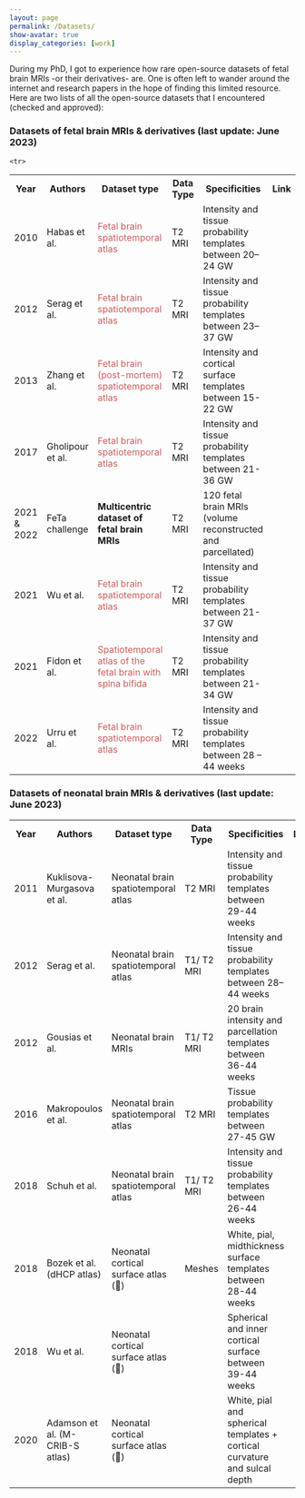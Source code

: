 ```yaml
---
layout: page
permalink: /Datasets/
show-avatar: true
display_categories: [work]
---
```


During my PhD, I got to experience how rare open-source datasets of fetal brain MRIs -or their derivatives- are. One is often left to wander around the internet and research papers in the hope of finding this limited resource. 
Here are two lists of all the open-source datasets that I encountered (checked and approved): 

### Datasets of fetal brain MRIs & derivatives (last update: June 2023) 

<table>
   
<tr> <th>Year</th>
 <th>Authors</th>
<th>Dataset type </th>
 <th>Data Type </th>
  <th><img width=100/>Specificities<img width=100/>  </th>
  <th> Link</th>
   </tr>
  
    <tr>
<td>2010</td>
      <td>Habas et al.</td>
      <td> <p style="color:#CD5C5C">Fetal brain spatiotemporal atlas</p></td>
       <td>T2 MRI</td>
       <td>Intensity and tissue probability templates between 20–24 GW</td>
       <td><a href="http://depts.washington.edu/bicg/research/fba.php"> <i class="fas fa-link"></i></a>
        </td>
      </tr>
  
   
   <tr><td>2012</td>
      <td>Serag et al.</td>
      <td><p style="color:#CD5C5C">Fetal brain spatiotemporal atlas</p></td>
       <td>T2 MRI</td>
       <td>Intensity and tissue probability templates between 23–37 GW</td>
       <td><a href="https://brain-development.org/brain-atlases/fetal-brain-atlases/fetal-brain-atlas-serag/"> <i class="fas fa-link"></i></a></td></tr>
  
   <tr><td>2013</td>
      <td>Zhang et al.</td>
      <td><p style="color:#CD5C5C">Fetal brain (post-mortem) spatiotemporal atlas</p></td>
       <td>T2 MRI</td>
       <td>Intensity and cortical surface templates between 15-22 GW</td>
       <td><a href="http://www.loni.ucla.edu/Atlases/Atlas_Detail.jsp?atlas_id=22"> <i class="fas fa-link"></i></a>
          </td></tr>
      
   <tr><td>2017</td>
      <td>Gholipour et al.</td>
      <td><p style="color:#CD5C5C">Fetal brain spatiotemporal atlas</p></td>
       <td>T2 MRI</td>
       <td>Intensity and tissue probability templates between 21-36 GW</td>
       <td><a href="http://crl.med.harvard.edu/research/fetal_brain_atlas/"> <i class="fas fa-link"></i></a>
          </td></tr>
      
   <tr><td>2021 & 2022</td>
      <td>FeTa challenge</td>
      <td><b>Multicentric dataset of fetal brain MRIs</b></td>
       <td>T2 MRI</td>
       <td>120 fetal brain MRIs (volume reconstructed and parcellated)</td>
       <td><a href="https://feta.grand-challenge.org/"> <i class="fas fa-link"></i></a>
          </td></tr>   
   
   <tr><td>2021</td>
      <td>Wu et al.</td>
      <td><p style="color:#CD5C5C">Fetal brain spatiotemporal atlas</p></td>
       <td>T2 MRI</td>
       <td>Intensity and tissue probability templates between 21-37 GW</td>
       <td><a href="https://github.com/DeepBMI/FBA-Chinese"> <i class="fas fa-link"></i></a>
          </td></tr>
   
   <tr><td>2021</td>
      <td>Fidon et al.</td>
      <td><p style="color:#CD5C5C">Spatiotemporal atlas of the fetal brain with spina bifida</p></td>
       <td>T2 MRI</td>
       <td>Intensity and tissue probability templates between 21-34 GW</td>
       <td><a href="https://github.com/LucasFidon/spina-bifida-MRI-atlas"> <i class="fas fa-link"></i></a>
          </td></tr>
   
   <tr><td>2022</td>
      <td>Urru et al.</td>
      <td><p style="color:#CD5C5C">Fetal brain spatiotemporal atlas</p></td>
       <td>T2 MRI</td>
       <td>Intensity and tissue probability  templates between 28 – 44 weeks</td>
       <td><a href="https://github.com/urrand/perinatal-pipeline"> <i class="fas fa-link"></i></a>
          </td></tr>
  
</table>

### Datasets of neonatal brain MRIs & derivatives (last update: June 2023) 

<table>
   
<tr> <th>Year</th>
 <th>Authors</th>
<th>Dataset type </th>
 <th>Data Type </th>
  <th><img width=100/>Specificities<img width=100/>  </th>
  <th> Link</th>
   </tr>
   
  <tr>
<td>2011</td>
      <td>Kuklisova-Murgasova et al.</td>
      <td>Neonatal brain spatiotemporal atlas</td>
       <td>T2 MRI</td>
       <td>Intensity and tissue probability templates between 29-44 weeks</td>
       <td><a href="https://brain-development.org/brain-atlases/neonatal-brain-atlases/neonatal-brain-atlas-murgasova/"> <i class="fas fa-link"></i></a></td>
      </tr>
   
  <tr><td>2012</td>
      <td>Serag et al.</td>
      <td>Neonatal brain spatiotemporal atlas</td>
       <td>T1/ T2 MRI</td>
       <td>Intensity and tissue probability templates between 28–44 weeks</td>
       <td><a href="https://brain-development.org/brain-atlases/neonatal-brain-atlases/neonatal-brain-atlas-serag/"> <i class="fas fa-link"></i></a></td></tr>
   
  <tr><td>2012</td>
      <td>Gousias et al.</td>
      <td>Neonatal brain MRIs</td>
       <td>T1/ T2 MRI</td>
       <td>20 brain intensity and parcellation templates between 36-44 weeks</td>
       <td><a href="http://brain-development.org/brain-atlases/neonatal-brain-atlases/neonatal-brain-atlas-gousias/"> <i class="fas fa-link"></i></a></td></tr>
 
   <tr><td>2016</td>
      <td>Makropoulos et al.</td>
      <td>Neonatal brain spatiotemporal atlas</td>
       <td>T2 MRI</td>
       <td>Tissue probability templates between 27-45 GW</td>
       <td><a href="https://brain-development.org/brain-atlases/neonatal-brain-atlases/neonatal-brain-atlas-makropoulos/"> <i class="fas fa-link"></i></a></td></tr>

   <tr><td>2018</td>
      <td>Schuh et al.</td>
      <td>Neonatal brain spatiotemporal atlas</td>
       <td>T1/ T2 MRI</td>
       <td>Intensity and tissue probability templates between 26-44 weeks</td>
       <td><a href="/"> <i class="fas fa-link"></i></a>
          </td></tr>

   <tr><td>2018</td>
      <td>Bozek et al. (dHCP atlas)</td>
      <td>Neonatal cortical surface atlas (🧠) </td>
       <td>Meshes</td>
       <td>White, pial, midthickness surface templates between 28-44 weeks</td>
       <td><a href="http://brain-development.org/
brain-atlases/cortical-surface-atlas"> <i class="fas fa-link"></i></a>
          </td></tr>

   <tr><td>2018</td>
      <td>Wu et al.</td>
      <td>Neonatal cortical surface atlas (🧠)</td>
       <td></td>
       <td>Spherical and inner cortical surface between 39-44 weeks</td>
       <td><a href="https://www.nitrc.org/projects/infantsurfatlas/"> <i class="fas fa-link"></i></a>
          </td></tr>

   <tr><td>2020</td>
      <td>Adamson et al. (M-CRIB-S atlas)</td>
      <td>Neonatal cortical surface atlas (🧠)</td>
       <td></td>
       <td>White, pial and spherical templates + cortical curvature and sulcal depth</td>
       <td><a href="https://www.github.com/
DevelopmentalImagingMCRI/MCRIBS"> <i class="fas fa-link"></i></a>
          </td></tr>   
  
</table>

